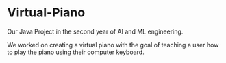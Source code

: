 # Virtual-Piano
Our Java Project in the second year of AI and ML engineering.

We worked on creating a virtual piano with the goal of teaching a user how to play the piano using their computer keyboard.
